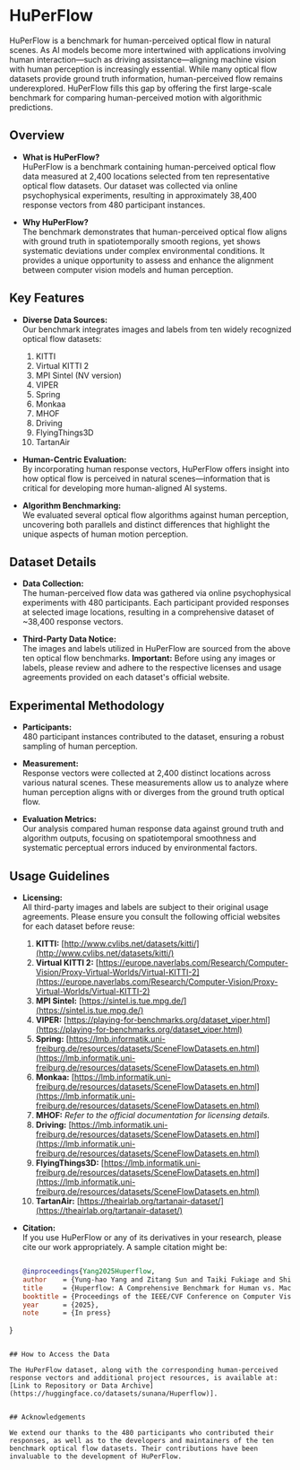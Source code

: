 

# HuPerFlow

HuPerFlow is a benchmark for human-perceived optical flow in natural scenes. As AI models become more intertwined with applications involving human interaction—such as driving assistance—aligning machine vision with human perception is increasingly essential. While many optical flow datasets provide ground truth information, human-perceived flow remains underexplored. HuPerFlow fills this gap by offering the first large-scale benchmark for comparing human-perceived motion with algorithmic predictions.

## Overview

- **What is HuPerFlow?**  
  HuPerFlow is a benchmark containing human-perceived optical flow data measured at 2,400 locations selected from ten representative optical flow datasets. Our dataset was collected via online psychophysical experiments, resulting in approximately 38,400 response vectors from 480 participant instances.

- **Why HuPerFlow?**  
  The benchmark demonstrates that human-perceived optical flow aligns with ground truth in spatiotemporally smooth regions, yet shows systematic deviations under complex environmental conditions. It provides a unique opportunity to assess and enhance the alignment between computer vision models and human perception.

## Key Features

- **Diverse Data Sources:**  
  Our benchmark integrates images and labels from ten widely recognized optical flow datasets:
  1. KITTI  
  2. Virtual KITTI 2  
  3. MPI Sintel (NV version)  
  4. VIPER  
  5. Spring  
  6. Monkaa  
  7. MHOF  
  8. Driving  
  9. FlyingThings3D  
  10. TartanAir

- **Human-Centric Evaluation:**  
  By incorporating human response vectors, HuPerFlow offers insight into how optical flow is perceived in natural scenes—information that is critical for developing more human-aligned AI systems.

- **Algorithm Benchmarking:**  
  We evaluated several optical flow algorithms against human perception, uncovering both parallels and distinct differences that highlight the unique aspects of human motion perception.

## Dataset Details

- **Data Collection:**  
  The human-perceived flow data was gathered via online psychophysical experiments with 480 participants. Each participant provided responses at selected image locations, resulting in a comprehensive dataset of ~38,400 response vectors.

- **Third-Party Data Notice:**  
  The images and labels utilized in HuPerFlow are sourced from the above ten optical flow benchmarks. **Important:** Before using any images or labels, please review and adhere to the respective licenses and usage agreements provided on each dataset's official website.

## Experimental Methodology

- **Participants:**  
  480 participant instances contributed to the dataset, ensuring a robust sampling of human perception.

- **Measurement:**  
  Response vectors were collected at 2,400 distinct locations across various natural scenes. These measurements allow us to analyze where human perception aligns with or diverges from the ground truth optical flow.

- **Evaluation Metrics:**  
  Our analysis compared human response data against ground truth and algorithm outputs, focusing on spatiotemporal smoothness and systematic perceptual errors induced by environmental factors.

## Usage Guidelines

- **Licensing:**  
  All third-party images and labels are subject to their original usage agreements. Please ensure you consult the following official websites for each dataset before reuse:
  1. **KITTI:** [http://www.cvlibs.net/datasets/kitti/](http://www.cvlibs.net/datasets/kitti/)  
  2. **Virtual KITTI 2:** [https://europe.naverlabs.com/Research/Computer-Vision/Proxy-Virtual-Worlds/Virtual-KITTI-2](https://europe.naverlabs.com/Research/Computer-Vision/Proxy-Virtual-Worlds/Virtual-KITTI-2)  
  3. **MPI Sintel:** [https://sintel.is.tue.mpg.de/](https://sintel.is.tue.mpg.de/)  
  4. **VIPER:** [https://playing-for-benchmarks.org/dataset_viper.html](https://playing-for-benchmarks.org/dataset_viper.html)  
  5. **Spring:** [https://lmb.informatik.uni-freiburg.de/resources/datasets/SceneFlowDatasets.en.html](https://lmb.informatik.uni-freiburg.de/resources/datasets/SceneFlowDatasets.en.html)  
  6. **Monkaa:** [https://lmb.informatik.uni-freiburg.de/resources/datasets/SceneFlowDatasets.en.html](https://lmb.informatik.uni-freiburg.de/resources/datasets/SceneFlowDatasets.en.html)  
  7. **MHOF:** *Refer to the official documentation for licensing details.*  
  8. **Driving:** [https://lmb.informatik.uni-freiburg.de/resources/datasets/SceneFlowDatasets.en.html](https://lmb.informatik.uni-freiburg.de/resources/datasets/SceneFlowDatasets.en.html)  
  9. **FlyingThings3D:** [https://lmb.informatik.uni-freiburg.de/resources/datasets/SceneFlowDatasets.en.html](https://lmb.informatik.uni-freiburg.de/resources/datasets/SceneFlowDatasets.en.html)  
  10. **TartanAir:** [https://theairlab.org/tartanair-dataset/](https://theairlab.org/tartanair-dataset/)

- **Citation:**  
  If you use HuPerFlow or any of its derivatives in your research, please cite our work appropriately. A sample citation might be:
  ```bibtex
  
  @inproceedings{Yang2025Huperflow,
  author    = {Yung-hao Yang and Zitang Sun and Taiki Fukiage and Shin’ya Nishida},
  title     = {Huperflow: A Comprehensive Benchmark for Human vs. Machine Motion Estimation Comparison},
  booktitle = {Proceedings of the IEEE/CVF Conference on Computer Vision and Pattern Recognition (CVPR)},
  year      = {2025},
  note      = {In press}
}

    
  ```

## How to Access the Data

The HuPerFlow dataset, along with the corresponding human-perceived response vectors and additional project resources, is available at: [Link to Repository or Data Archive](https://huggingface.co/datasets/sunana/Huperflow)].


## Acknowledgements

We extend our thanks to the 480 participants who contributed their responses, as well as to the developers and maintainers of the ten benchmark optical flow datasets. Their contributions have been invaluable to the development of HuPerFlow.


